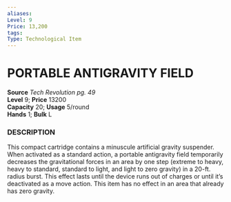 ```yaml
---
aliases: 
Level: 9 
Price: 13,200
tags: 
Type: Technological Item
---
```


# PORTABLE ANTIGRAVITY FIELD

**Source** _Tech Revolution pg. 49_  
**Level** 9; **Price** 13200  
**Capacity** 20; **Usage** 5/round  
**Hands** 1; **Bulk** L

### DESCRIPTION

This compact cartridge contains a minuscule artificial gravity suspender. When activated as a standard action, a portable antigravity field temporarily decreases the gravitational forces in an area by one step (extreme to heavy, heavy to standard, standard to light, and light to zero gravity) in a 20-ft. radius burst. This effect lasts until the device runs out of charges or until it’s deactivated as a move action. This item has no effect in an area that already has zero gravity.